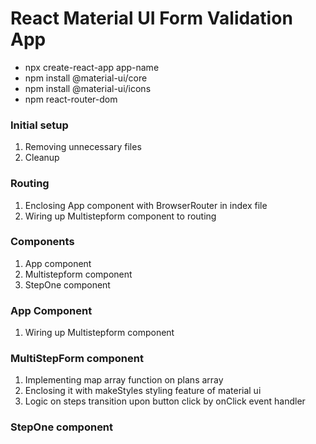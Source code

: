 # React Material UI Form Validation App

- npx create-react-app app-name
- npm install @material-ui/core
- npm install @material-ui/icons
- npm react-router-dom

### Initial setup

1. Removing unnecessary files
2. Cleanup

### Routing

1. Enclosing App component with BrowserRouter in index file
2. Wiring up Multistepform component to routing

### Components

1. App component
2. Multistepform component
3. StepOne component

### App Component

1. Wiring up Multistepform component

### MultiStepForm component

1. Implementing map array function on plans array
2. Enclosing it with makeStyles styling feature of material ui
3. Logic on steps transition upon button click by onClick event handler

### StepOne component
